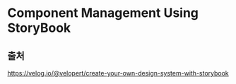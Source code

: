 # Component Management Using StoryBook

## 출처

https://velog.io/@velopert/create-your-own-design-system-with-storybook
